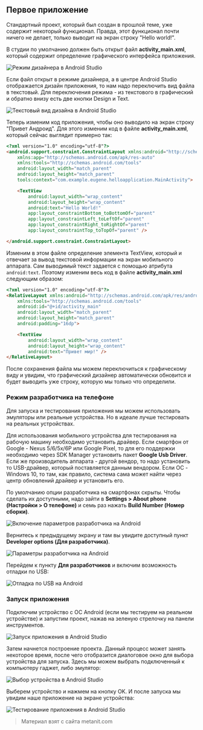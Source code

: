 ## Первое приложение

Стандартный проект, который был создан в прошлой теме, уже содержит некоторый функционал. Правда, этот функционал почти ничего не делает, только выводит на экран строку "Hello world!".

В студии по умолчанию должен быть открыт файл **activity_main.xml**, который содержит определение графического интерфейса приложения.

![Режим дизайнера в Android Studio](https://metanit.com/java/android/pics/graphicview2.png)

Если файл открыт в режиме дизайнера, а в центре Android Studio отображается дизайн приложения, то нам надо переключить вид файла в текстовый. Для переключения режима - из текстового в графический и обратно внизу есть две кнопки Design и Text.

![Текстовый вид дизайна в Android Studio](https://metanit.com/java/android/pics/1.10.png)

Теперь изменим код приложения, чтобы оно выводило на экран строку "Привет Андроид". Для этого изменим код в файле **activity_main.xml**, который сейчас выглядит примерно так:

```html
<?xml version="1.0" encoding="utf-8"?>
<android.support.constraint.ConstraintLayout xmlns:android="http://schemas.android.com/apk/res/android"
    xmlns:app="http://schemas.android.com/apk/res-auto"
    xmlns:tools="http://schemas.android.com/tools"
    android:layout_width="match_parent"
    android:layout_height="match_parent"
    tools:context="com.example.eugene.helloapplication.MainActivity">

    <TextView
        android:layout_width="wrap_content"
        android:layout_height="wrap_content"
        android:text="Hello World!"
        app:layout_constraintBottom_toBottomOf="parent"
        app:layout_constraintLeft_toLeftOf="parent"
        app:layout_constraintRight_toRightOf="parent"
        app:layout_constraintTop_toTopOf="parent" />

</android.support.constraint.ConstraintLayout>
```

Изменим в этом файле определение элемента TextView, который и отвечает за вывод текстовой информации на экран мобильного аппарата. Сам выводимый текст задается с помощью атрибута `android:text`. Поэтому изменим весь код в файле **activity_main.xml** следующим образом:

```html
<?xml version="1.0" encoding="utf-8"?>
<RelativeLayout xmlns:android="http://schemas.android.com/apk/res/android"
    xmlns:tools="http://schemas.android.com/tools"
    android:id="@+id/activity_main"
    android:layout_width="match_parent"
    android:layout_height="match_parent"
    android:padding="16dp">

    <TextView
        android:layout_width="wrap_content"
        android:layout_height="wrap_content"
        android:text="Привет мир!" />
</RelativeLayout>
```

После сохранения файла мы можем переключиться к графическому виду и увидим, что графический дизайнер автоматически обновится и будет выводить уже строку, которую мы только что определили.

### Режим разработчика на телефоне

Для запуска и тестирования приложения мы можем использовать эмуляторы или реальные устройства. Но в идеале лучше тестировать на реальных устройствах.

Для использования мобильного устройства для тестирования на рабочую машину необходимо установить драйвер. Если смартфон от Google - Nexus 5/6/5x/6P или Google Pixel, то для его поддержки необходимо через SDK Manager установить пакет **Google Usb Driver**. Если же производитель аппарата - другой вендор, то надо установить то USB-драйвер, который поставляется данным вендором. Если ОС - Windows 10, то там, как правило, система сама может найти через центр обновлений драйвер и установить его.

По умолчанию опции разработчика на смартфонах скрыты. Чтобы сделать их доступными, надо зайти в **Settings > About phone (Настройки > О телефоне)** и семь раз нажать **Build Number (Номер сборки)**.

![Включение параметров разработчика на Android](https://metanit.com/java/android/pics/1.11.png)

Вернитесь к предыдущему экрану и там вы увидите доступный пункт **Developer options (Для разработчика)**.

![Параметры разработчика на Android](https://metanit.com/java/android/pics/1.12.png)

Перейдем к пункту **Для разработчиков** и включим возможность отладки по USB:

![Отладка по USB на Android](https://metanit.com/java/android/pics/1.13.png)

### Запуск приложения

Подключим устройство с ОС Android (если мы тестируем на реальном устройстве) и запустим проект, нажав на зеленую стрелочку на панели инструментов.

![Запуск приложения в Android Studio](https://metanit.com/java/android/pics/1.5.png)

Затем начнется построение проекта. Данный процесс может занять некоторое время, после чего отобразится диалоговое окно для выбора устройства для запуска. Здесь мы можем выбрать подключенный к компьютеру гаджет, либо эмулятор:

![Выбор устройства в Android Studio](https://metanit.com/java/android/pics/android_device2.png)

Выберем устройство и нажмем на кнопку OK. И после запуска мы увидим наше приложение на экране устройства:

![Тестирование приложения в Android Studio](https://metanit.com/java/android/pics/1.4_2.png)


> Материал взят с сайта metanit.com
